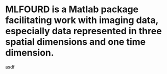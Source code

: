 
# __MLFOURD__ is a Matlab package facilitating work with imaging data, especially data represented in three spatial dimensions and one time dimension.  

asdf